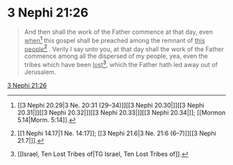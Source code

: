 # 3 Nephi 21:26

> And then shall the work of the Father commence at that day, even <u>when</u>[^a] this gospel shall be preached among the remnant of <u>this people</u>[^b] . Verily I say unto you, at that day shall the work of the Father commence among all the dispersed of my people, yea, even the tribes which have been <u>lost</u>[^c], which the Father hath led away out of Jerusalem.

[3 Nephi 21:26](https://www.churchofjesuschrist.org/study/scriptures/bofm/3-ne/21?lang=eng&id=p26#p26)


[^a]: [[3 Nephi 20.29|3 Ne. 20:31 (29–34)]][[3 Nephi 20.30|]][[3 Nephi 20.31|]][[3 Nephi 20.32|]][[3 Nephi 20.33|]][[3 Nephi 20.34|]]; [[Mormon 5.14|Morm. 5:14]].  
[^b]: [[1 Nephi 14.17|1 Ne. 14:17]]; [[3 Nephi 21.6|3 Ne. 21:6 (6–7)]][[3 Nephi 21.7|]].  
[^c]: [[Israel, Ten Lost Tribes of|TG Israel, Ten Lost Tribes of]].  
